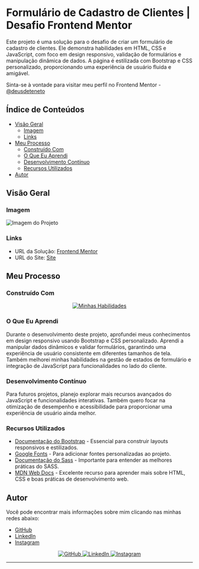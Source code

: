 # Formulário de Cadastro de Clientes | Desafio Frontend Mentor

Este projeto é uma solução para o desafio de criar um formulário de cadastro de clientes. Ele demonstra habilidades em HTML, CSS e JavaScript, com foco em design responsivo, validação de formulários e manipulação dinâmica de dados. A página é estilizada com Bootstrap e CSS personalizado, proporcionando uma experiência de usuário fluida e amigável.

Sinta-se à vontade para visitar meu perfil no Frontend Mentor - [@deusdeteneto](https://www.frontendmentor.io/profile/deusdeteneto)

## Índice de Conteúdos

- [Visão Geral](#visão-geral)
  - [Imagem](#imagem)
  - [Links](#links)
- [Meu Processo](#meu-processo)
  - [Construído Com](#construído-com)
  - [O Que Eu Aprendi](#o-que-eu-aprendi)
  - [Desenvolvimento Contínuo](#desenvolvimento-contínuo)
  - [Recursos Utilizados](#recursos-utilizados)
- [Autor](#autor)

## Visão Geral

### Imagem


![Imagem do Projeto](https://raw.githubusercontent.com/deusdeteneto/customer-registration-form/main/design/image-desktop.jpeg) 

### Links


- URL da Solução: [Frontend Mentor](https://www.frontendmentor.io/solutions/testimonials-grid-section-VXYAJTSGyZ) <!-- Substitua pela URL do seu repositório ou site -->
- URL do Site: [Site](https://testimonials-grid-section-eight-chi.vercel.app/) <!-- Substitua pela URL do site ao vivo -->

## Meu Processo

### Construído Com

<p align="center">
  <a href="#"><img src="https://skillicons.dev/icons?i=html,css,scss,bootstrap,js,git,github,vercel" alt="Minhas Habilidades"></a>
</p>

### O Que Eu Aprendi

Durante o desenvolvimento deste projeto, aprofundei meus conhecimentos em design responsivo usando Bootstrap e CSS personalizado. Aprendi a manipular dados dinâmicos e validar formulários, garantindo uma experiência de usuário consistente em diferentes tamanhos de tela. Também melhorei minhas habilidades na gestão de estados de formulário e integração de JavaScript para funcionalidades no lado do cliente.

### Desenvolvimento Contínuo

Para futuros projetos, planejo explorar mais recursos avançados do JavaScript e funcionalidades interativas. Também quero focar na otimização de desempenho e acessibilidade para proporcionar uma experiência de usuário ainda melhor.

### Recursos Utilizados

- [Documentação do Bootstrap](https://getbootstrap.com/docs/5.3/getting-started/introduction/) - Essencial para construir layouts responsivos e estilizados.
- [Google Fonts](https://fonts.google.com/) - Para adicionar fontes personalizadas ao projeto.
- [Documentação do Sass](https://sass-lang.com/documentation/) - Importante para entender as melhores práticas do SASS.
- [MDN Web Docs](https://developer.mozilla.org/) - Excelente recurso para aprender mais sobre HTML, CSS e boas práticas de desenvolvimento web.

## Autor

Você pode encontrar mais informações sobre mim clicando nas minhas redes abaixo:

- [GitHub](https://github.com/deusdeteneto)
- [LinkedIn](https://www.linkedin.com/in/deusdeteneto)
- [Instagram](https://www.instagram.com/torresneto.tn/)

<div align="center">
  <a href="https://github.com/deusdeteneto">
    <img src="https://skillicons.dev/icons?i=github" alt="GitHub" />
  </a>
  <a href="https://www.linkedin.com/in/deusdeteneto">
    <img src="https://skillicons.dev/icons?i=linkedin" alt="LinkedIn" />
  </a>
  <a href="https://www.instagram.com/torresneto.tn/">
    <img src="https://skillicons.dev/icons?i=instagram" alt="Instagram" />
  </a>
</div>
<hr>
